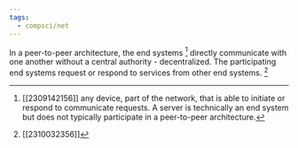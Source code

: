 ```yaml
---
tags:
  - compsci/net
---
```

In a peer-to-peer architecture, the end systems [^1] directly communicate with one another without a central authority - decentralized. The participating end systems request or respond to services from other end systems. [^2]

[^1]: [[2309142156]] any device, part of the network, that is able to initiate or respond to communicate requests. A server is technically an end system but does not typically participate in a peer-to-peer architecture.
[^2]: [[2310032356]] 